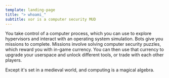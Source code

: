 ```yaml
---
template: landing-page
title: "> whoami_"
subtitle: xor is a computer security MUD
---
```


You take control of a computer process, which you can use to explore hypervisors and interact with an operating system simulation. Bots give you missions to complete. Missions involve solving computer security puzzles, which reward you with in-game currency. You can then use that currency to upgrade your userspace and unlock different tools, or trade with each other players.

Except it's set in a medieval world, and computing is a magical algebra.
